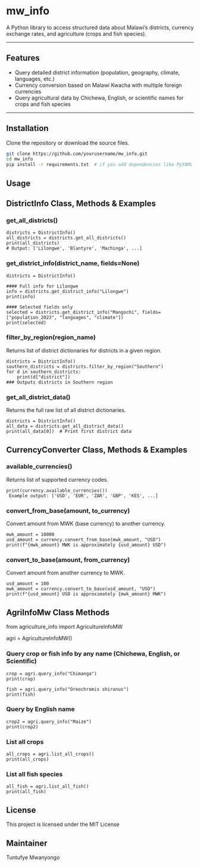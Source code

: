 # mw_info

A Python library to access structured data about Malawi’s districts, currency exchange rates, and 
agriculture (crops and fish species).

---

## Features

- Query detailed district information (population, geography, climate, languages, etc.)
- Currency conversion based on Malawi Kwacha with multiple foreign currencies
- Query agricultural data by Chichewa, English, or scientific names for crops and fish species

---

## Installation

Clone the repository or download the source files.

```bash
git clone https://github.com/yourusername/mw_info.git
cd mw_info
pip install -r requirements.txt  # if you add dependencies like PyYAML
```

## Usage

## DistrictInfo Class, Methods & Examples

### get_all_districts()

```
districts = DistrictInfo()
all_districts = districts.get_all_districts()
print(all_districts)
# Output: ['Lilongwe', 'Blantyre', 'Machinga', ...]

```

### get_district_info(district_name, fields=None)

```
districts = DistrictInfo()

#### Full info for Lilongwe
info = districts.get_district_info("Lilongwe")
print(info)

#### Selected fields only
selected = districts.get_district_info("Mangochi", fields=["population_2023", "languages", "climate"])
print(selected)

```

### filter_by_region(region_name)

Returns list of district dictionaries for districts in a given region.

```
districts = DistrictInfo()
southern_districts = districts.filter_by_region("Southern")
for d in southern_districts:
    print(d["district"])
### Outputs districts in Southern region
```

### get_all_district_data()

Returns the full raw list of all district dictionaries.

```
districts = DistrictInfo()
all_data = districts.get_all_district_data()
print(all_data[0])  # Print first district data

```

## CurrencyConverter Class, Methods & Examples

### available_currencies()

Returns list of supported currency codes.

```
print(currency.available_currencies())
 Example output: ['USD', 'EUR', 'ZAR', 'GBP', 'KES', ...]

```

### convert_from_base(amount, to_currency)

Convert amount from MWK (base currency) to another currency.

```
mwk_amount = 10000
usd_amount = currency.convert_from_base(mwk_amount, "USD")
print(f"{mwk_amount} MWK is approximately {usd_amount} USD")

```

### convert_to_base(amount, from_currency)

Convert amount from another currency to MWK.

```
usd_amount = 100
mwk_amount = currency.convert_to_base(usd_amount, "USD")
print(f"{usd_amount} USD is approximately {mwk_amount} MWK")

```

## AgriInfoMw Class Methods

from agriculture_info import AgricultureInfoMW

agri = AgricultureInfoMW()

### Query crop or fish info by any name (Chichewa, English, or Scientific)

```
crop = agri.query_info("Chimanga")
print(crop)

fish = agri.query_info("Oreochromis shiranus")
print(fish)
```

### Query by English name

```
crop2 = agri.query_info("Maize")
print(crop2)

```
### List all crops

```
all_crops = agri.list_all_crops()
print(all_crops)

```

### List all fish species

```
all_fish = agri.list_all_fish()
print(all_fish)

```
## License

This project is licensed under the MIT License

## Maintainer

Tuntufye Mwanyongo
